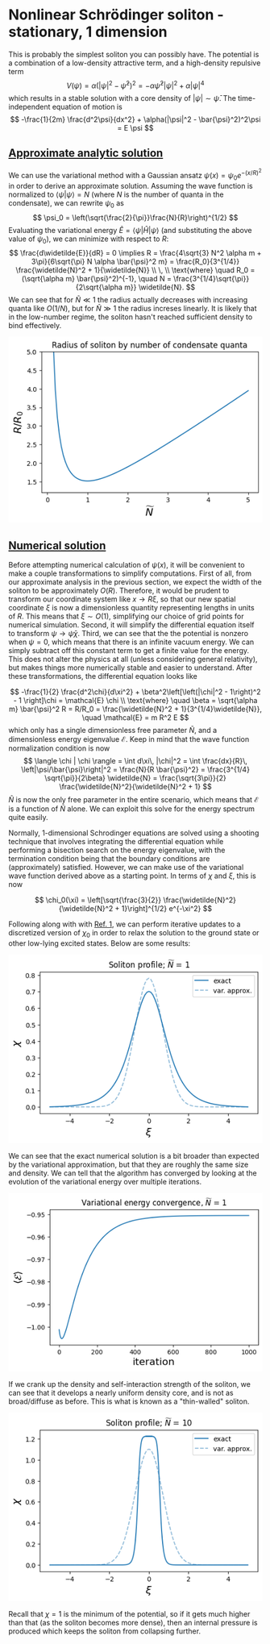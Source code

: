 # Nonlinear Schrödinger soliton - stationary, 1 dimension
This is probably the simplest soliton you can possibly have.
The potential is a combination of a low-density attractive term, and a high-density repulsive term
$$ V(\psi) = \alpha (|\psi|^2 - \bar{\psi}^2)^2 = -\alpha \bar{\psi}^2 |\psi|^2 + \alpha |\psi|^4 $$
which results in a stable solution with a core density of $|\psi| \sim \bar{\psi}$.
The time-independent equation of motion is
$$
-\frac{1}{2m} \frac{d^2\psi}{dx^2} + \alpha(|\psi|^2 - \bar{\psi}^2)^2\psi = E \psi
$$
## [Approximate analytic solution](theory_computations.ipynb)
We can use the variational method with a Gaussian ansatz $\psi(x) = \psi_0 e^{-(x/R)^2}$ in order to derive an approximate solution.
Assuming the wave function is normalized to $\langle\psi|\psi\rangle = N$ (where $N$ is the number of quanta in the condensate), we can rewrite $\psi_0$ as
$$ \psi_0 = \left(\sqrt{\frac{2}{\pi}}\frac{N}{R}\right)^{1/2} $$
Evaluating the variational energy $\widetilde{E} = \langle \psi | \hat{H} | \psi \rangle$ (and substituting the above value of $\psi_0$), we can minimize with respect to $R$:
$$
\frac{d\widetilde{E}}{dR} = 0 \implies R = \frac{4\sqrt{3} N^2 \alpha m + 3\pi}{6\sqrt{\pi} N \alpha \bar{\psi}^2 m}
= \frac{R_0}{3^{1/4}} \frac{\widetilde{N}^2 + 1}{\widetilde{N}} \\ \, \\ \text{where} \quad
R_0 = (\sqrt{\alpha m} \bar{\psi}^2)^{-1}, \quad
N = \frac{3^{1/4}\sqrt{\pi}}{2\sqrt{\alpha m}} \widetilde{N}.
$$
We can see that for $\widetilde{N} \ll 1$ the radius actually decreases with increasing quanta like $O(1/N)$, but for $\widetilde{N} \gg 1$ the radius increses linearly.
It is likely that in the low-number regime, the soliton hasn't reached sufficient density to bind effectively.

![](images/theoretical_growth_curve.png)

## [Numerical solution](numerical_computations.ipynb)
Before attempting numerical calculation of $\psi(x)$, it will be convenient to make a couple transformations to simplify computations.
First of all, from our approximate analysis in the previous section, we expect the width of the soliton to be approximately $O(R)$.
Therefore, it would be prudent to transform our coordinate system like $x \rightarrow R \xi$, so that our new spatial coordinate $\xi$ is now a dimensionless quantity representing lengths in units of $R$.
This means that $\xi \sim O(1)$, simplifying our choice of grid points for numerical simulation.
Second, it will simplify the differential equation itself to transform $\psi \rightarrow \bar{\psi} \chi$.
Third, we can see that the the potential is nonzero when $\psi = 0$, which means that there is an infinite vacuum energy.
We can simply subtract off this constant term to get a finite value for the energy.
This does not alter the physics at all (unless considering general relativity), but makes things more numerically stable and easier to understand.
After these transformations, the differential equation looks like

$$
-\frac{1}{2} \frac{d^2\chi}{d\xi^2} + \beta^2\left[\left(|\chi|^2 - 1\right)^2 - 1 \right]\chi = \mathcal{E} \chi \\ \text{where} \quad
\beta = \sqrt{\alpha m} \bar{\psi}^2 R
= R/R_0
= \frac{\widetilde{N}^2 + 1}{3^{1/4}\widetilde{N}}, \quad
\mathcal{E} = m R^2 E
$$
which only has a single dimensionless free parameter $\widetilde{N}$, and a dimensionless energy eigenvalue $\mathcal{E}$.
Keep in mind that the wave function normalization condition is now
$$
\langle \chi | \chi \rangle = \int d\xi\, |\chi|^2
= \int \frac{dx}{R}\, \left|\psi/\bar{\psi}\right|^2
= \frac{N}{R \bar{\psi}^2}
= \frac{3^{1/4} \sqrt{\pi}}{2\beta} \widetilde{N}
= \frac{\sqrt{3\pi}}{2} \frac{\widetilde{N}^2}{\widetilde{N}^2 + 1}
$$
$\widetilde{N}$ is now the only free parameter in the entire scenario, which means that $\mathcal{E}$ is a function of $\widetilde{N}$ alone.
We can exploit this solve for the energy spectrum quite easily.

Normally, 1-dimensional Schrodinger equations are solved using a shooting technique that involves integrating the differential equation while performing a bisection search on the energy eigenvalue, with the termination condition being that the boundary conditions are (approximately) satisfied.
However, we can make use of the variational wave function derived above as a starting point.
In terms of $\chi$ and $\xi$, this is now

$$
\chi_0(\xi) = \left[\sqrt{\frac{3}{2}} \frac{\widetilde{N}^2}{\widetilde{N}^2 + 1}\right]^{1/2} e^{-\xi^2}
$$

Following along with with [Ref. 1](https://arxiv.org/abs/1701.08934), we can perform iterative updates to a discretized version of $\chi_0$ in order to relax the solution to the ground state or other low-lying excited states.
Below are some results:

![](images/numerical_soliton_profile_comparison.png)

We can see that the exact numerical solution is a bit broader than expected by the variational approximation, but that they are roughly the same size and density.
We can tell that the algorithm has converged by looking at the evolution of the variational energy over multiple iterations.

![](images/energy_convergence.png)

If we crank up the density and self-interaction strength of the soliton, we can see that it develops a nearly uniform density core, and is not as broad/diffuse as before.
This is what is known as a "thin-walled" soliton.

![](images/soliton_profile_Nt=10.png)

Recall that $\chi = 1$ is the minimum of the potential, so if it gets much higher than that (as the soliton becomes more dense), then an internal pressure is produced which keeps the soliton from collapsing further.